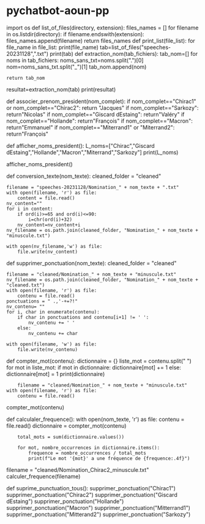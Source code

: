 # pychatbot-aoun-pp
import os
def list_of_files(directory, extension):
    files_names = []
    for filename in os.listdir(directory):
        if filename.endswith(extension):
            files_names.append(filename)
    return files_names
def print_list(file_list):
    for file_name in file_list:
        print(file_name)
tab=list_of_files("speeches-20231128",".txt")
print(tab)
def extraction_nom(tab_fichiers):
    tab_nom=[]
    for noms in tab_fichiers:
        noms_sans_txt=noms.split(".")[0]
        nom=noms_sans_txt.split("_")[1]
        tab_nom.append(nom)

    return tab_nom
resultat=extraction_nom(tab)
print(resultat)

def associer_prenom_president(nom_complet):
    if nom_complet=="Chirac1" or nom_complet=="Chirac2":
        return "Jacques"
    if nom_complet=="Sarkozy":
        return"Nicolas"
    if nom_complet=="Giscard dEstaing":
        return"Valéry"
    if nom_complet=="Hollande":
        return"François"
    if nom_complet=="Macron":
        return"Emmanuel"
    if nom_complet=="Miterrand1" or "Miterrand2":
        return"François"


def afficher_noms_president():
    L_noms=["Chirac","Giscard dEstaing","Hollande","Macron","Miterrand","Sarkozy"]
    print(L_noms)

afficher_noms_president()

def conversion_texte(nom_texte):
    cleaned_folder = "cleaned"

    filename = "speeches-20231128/Nomination_" + nom_texte + ".txt"
    with open(filename, 'r') as file:
        content = file.read()
    nv_content=""
    for i in content:
        if ord(i)>=65 and ord(i)<=90:
            i=chr(ord(i)+32)
        nv_content=nv_content+i
    nv_filename = os.path.join(cleaned_folder, "Nomination_" + nom_texte + "minuscule.txt")

    with open(nv_filename,'w') as file:
        file.write(nv_content)

def supprimer_ponctuation(nom_texte):
    cleaned_folder = "cleaned"

    filename = "cleaned/Nomination_" + nom_texte + "minuscule.txt"
    nv_filename = os.path.join(cleaned_folder, "Nomination_" + nom_texte + "cleaned.txt")
    with open(filename, 'r') as file:
        contenu = file.read()
    ponctuations = " .,'-+=?!"
    nv_contenu= ""
    for i, char in enumerate(contenu):
        if char in ponctuations and contenu[i+1] != ' ':
            nv_contenu += ' '
        else:
            nv_contenu += char

    with open(filename, 'w') as file:
        file.write(nv_contenu)

def compter_mot(contenu):
    dictionnaire = {}
    liste_mot = contenu.split(" ")
    for mot in liste_mot:
        if mot in dictionnaire:
            dictionnaire[mot] += 1
        else:
            dictionnaire[mot] = 1
    print(dictionnaire)

        filename = "cleaned/Nomination_" + nom_texte + "minuscule.txt"
    with open(filename, 'r') as file:
        contenu = file.read()

compter_mot(contenu)


def calculaler_frequence():
    with open(nom_texte, 'r') as file:
        contenu = file.read()
        dictionnaire = compter_mot(contenu)

        total_mots = sum(dictionnaire.values())

        for mot, nombre_occurrences in dictionnaire.items():
            frequence = nombre_occurrences / total_mots
            print(f"Le mot '{mot}' a une fréquence de {frequence:.4f}")

filename = "cleaned/Nomination_Chirac2_minuscule.txt"
calculer_frequence(filename)

def suprime_punctuation_tous():
    supprimer_ponctuation("Chirac1")
    supprimer_ponctuation("Chirac2")
    supprimer_ponctuation("Giscard dEstaing")
    supprimer_ponctuation("Hollande")
    supprimer_ponctuation("Macron")
    supprimer_ponctuation("Mitterrand1")
    supprimer_ponctuation("Mitterand2")
    supprimer_ponctuation("Sarkozy")





